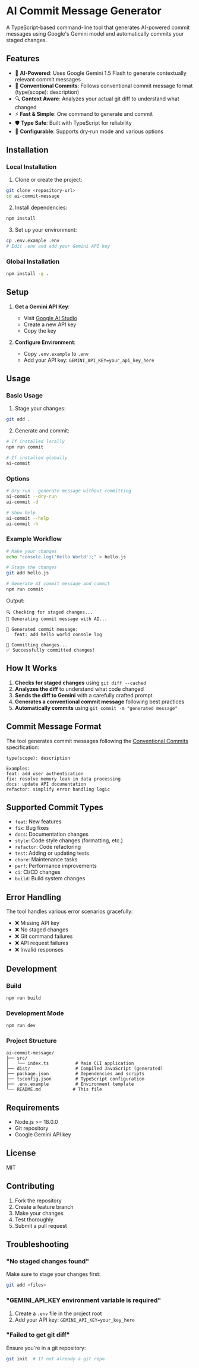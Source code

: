 # AI Commit Message Generator

A TypeScript-based command-line tool that generates AI-powered commit messages using Google's Gemini model and automatically commits your staged changes.

## Features

- 🤖 **AI-Powered**: Uses Google Gemini 1.5 Flash to generate contextually relevant commit messages
- 📝 **Conventional Commits**: Follows conventional commit message format (type(scope): description)
- 🔍 **Context Aware**: Analyzes your actual git diff to understand what changed
- ⚡ **Fast & Simple**: One command to generate and commit
- 🛡️ **Type Safe**: Built with TypeScript for reliability
- 🔧 **Configurable**: Supports dry-run mode and various options

## Installation

### Local Installation

1. Clone or create the project:
```bash
git clone <repository-url>
cd ai-commit-message
```

2. Install dependencies:
```bash
npm install
```

3. Set up your environment:
```bash
cp .env.example .env
# Edit .env and add your Gemini API key
```

### Global Installation

```bash
npm install -g .
```

## Setup

1. **Get a Gemini API Key**:
   - Visit [Google AI Studio](https://makersuite.google.com/app/apikey)
   - Create a new API key
   - Copy the key

2. **Configure Environment**:
   - Copy `.env.example` to `.env`
   - Add your API key: `GEMINI_API_KEY=your_api_key_here`

## Usage

### Basic Usage

1. Stage your changes:
```bash
git add .
```

2. Generate and commit:
```bash
# If installed locally
npm run commit

# If installed globally
ai-commit
```

### Options

```bash
# Dry run - generate message without committing
ai-commit --dry-run
ai-commit -d

# Show help
ai-commit --help
ai-commit -h
```

### Example Workflow

```bash
# Make your changes
echo "console.log('Hello World');" > hello.js

# Stage the changes
git add hello.js

# Generate AI commit message and commit
npm run commit
```

Output:
```
🔍 Checking for staged changes...
🤖 Generating commit message with AI...

📝 Generated commit message:
   feat: add hello world console log

🚀 Committing changes...
✅ Successfully committed changes!
```

## How It Works

1. **Checks for staged changes** using `git diff --cached`
2. **Analyzes the diff** to understand what code changed
3. **Sends the diff to Gemini** with a carefully crafted prompt
4. **Generates a conventional commit message** following best practices
5. **Automatically commits** using `git commit -m "generated message"`

## Commit Message Format

The tool generates commit messages following the [Conventional Commits](https://www.conventionalcommits.org/) specification:

```
type(scope): description

Examples:
feat: add user authentication
fix: resolve memory leak in data processing
docs: update API documentation
refactor: simplify error handling logic
```

## Supported Commit Types

- `feat`: New features
- `fix`: Bug fixes
- `docs`: Documentation changes
- `style`: Code style changes (formatting, etc.)
- `refactor`: Code refactoring
- `test`: Adding or updating tests
- `chore`: Maintenance tasks
- `perf`: Performance improvements
- `ci`: CI/CD changes
- `build`: Build system changes

## Error Handling

The tool handles various error scenarios gracefully:

- ❌ Missing API key
- ❌ No staged changes
- ❌ Git command failures
- ❌ API request failures
- ❌ Invalid responses

## Development

### Build

```bash
npm run build
```

### Development Mode

```bash
npm run dev
```

### Project Structure

```
ai-commit-message/
├── src/
│   └── index.ts          # Main CLI application
├── dist/                 # Compiled JavaScript (generated)
├── package.json          # Dependencies and scripts
├── tsconfig.json         # TypeScript configuration
├── .env.example          # Environment template
└── README.md            # This file
```

## Requirements

- Node.js >= 18.0.0
- Git repository
- Google Gemini API key

## License

MIT

## Contributing

1. Fork the repository
2. Create a feature branch
3. Make your changes
4. Test thoroughly
5. Submit a pull request

## Troubleshooting

### "No staged changes found"
Make sure to stage your changes first:
```bash
git add <files>
```

### "GEMINI_API_KEY environment variable is required"
1. Create a `.env` file in the project root
2. Add your API key: `GEMINI_API_KEY=your_key_here`

### "Failed to get git diff"
Ensure you're in a git repository:
```bash
git init  # If not already a git repo
```
